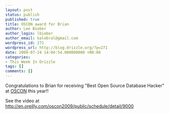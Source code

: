 ```yaml
---
layout: post
status: publish
published: true
title: OSCON award for Brian
author: Lee Bieber
author_login: lbieber
author_email: kalebral@gmail.com
wordpress_id: 271
wordpress_url: http://blog.drizzle.org/?p=271
date: 2009-07-24 14:04:54.000000000 +00:00
categories:
- This Week In Drizzle
tags: []
comments: []
---
```

Congratulations to Brian for receiving "Best Open Source Database Hacker" at <a href="http://en.oreilly.com/oscon2009">OSCON</a> this year!!

See the video at <a href="http://en.oreilly.com/oscon2009/public/schedule/detail/9000">http://en.oreilly.com/oscon2009/public/schedule/detail/9000</a>
